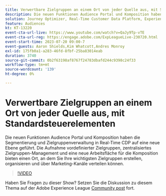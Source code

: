 ```yaml
---
title: Verwertbare Zielgruppen an einem Ort​ von jeder Quelle aus, mit Standardsteuerelementen
description: Die neuen Funktionen Audience Portal und Komposition haben die Segmentierung und Zielgruppenverwaltung in Real-Time CDP auf eine neue Ebene geführt. Die Aufnahme vordefinierter Zielgruppen, zentralisiertes Zielgruppen-Management und eine neue Arbeitsfläche für die Komposition bieten einen Ort, an dem Sie Ihre wichtigsten Zielgruppen erstellen, organisieren und über Marketing-Kanäle verteilen können.
solution: Journey Optimizer, Real-Time Customer Data Platform, Experience Platform
feature: Audiences
kt: KT-13220
event-cta-url-live: https://www.youtube.com/watch?v=QaJy9Tp-vTE
event-cta-url-reg: https://engage.adobe.com/ExpLeagueLive-230720.html
event-start-time: 2023-07-20 09:00-7
event-guests: Aaron Shields,Kim Whatcott,Andres Monroy
exl-id: 175fb0a1-a283-46fd-8fbf-25ba83014eab
duration: 3740
source-git-commit: 0b2f63198af8767f24783dbafd244c9398c24f33
workflow-type: tm+mt
source-wordcount: '139'
ht-degree: 0%

---
```


# Verwertbare Zielgruppen an einem Ort&#x200B; von jeder Quelle aus, mit Standardsteuerelementen

Die neuen Funktionen Audience Portal und Komposition haben die Segmentierung und Zielgruppenverwaltung in Real-Time CDP auf eine neue Ebene geführt. Die Aufnahme vordefinierter Zielgruppen, zentralisiertes Zielgruppen-Management und eine neue Arbeitsfläche für die Komposition bieten einen Ort, an dem Sie Ihre wichtigsten Zielgruppen erstellen, organisieren und über Marketing-Kanäle verteilen können.

>[!VIDEO](https://video.tv.adobe.com/v/3421425/?quality=12&learn=on)

Haben Sie Fragen zu dieser Show? Setzen Sie die Diskussion zu diesem Thema auf der Adobe Experience League [Community post](https://experienceleaguecommunities.adobe.com/t5/adobe-experience-platform/experience-league-live-post-session-discussion-actionable/m-p/607073#M366) fort.

